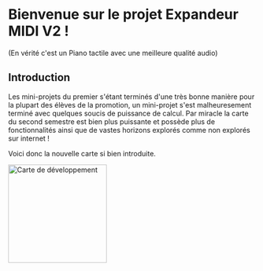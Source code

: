 # Bienvenue sur le projet Expandeur MIDI V2 !
(En vérité c'est un Piano tactile avec une meilleure qualité audio)

## Introduction
Les mini-projets du premier s'étant terminés d'une très bonne manière pour la plupart des élèves de la promotion, un mini-projet s'est malheuresement terminé avec quelques soucis de puissance de calcul. Par miracle la carte du second semestre est bien plus puissante et possède plus de fonctionnalités ainsi que de vastes horizons explorés comme non explorés sur internet !

Voici donc la nouvelle carte si bien introduite.

<img src="https://github.com/hiGepi/STM32F746G-piano_audio/blob/main/Rapport/carte.png?raw=true" alt="Carte de développement" width="200"/>

